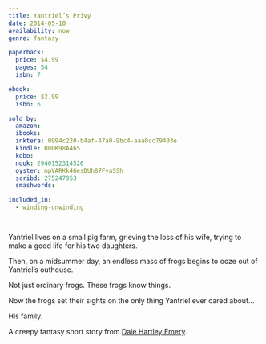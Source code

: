 ```yaml
---
title: Yantriel’s Privy
date: 2014-05-10
availability: now
genre: fantasy

paperback:
  price: $4.99
  pages: 54
  isbn: 7

ebook:
  price: $2.99
  isbn: 6

sold_by:
  amazon:
  ibooks:
  inktera: 0994c220-b4af-47a0-9bc4-aaa0cc79403e
  kindle: B00K98A46S
  kobo:
  nook: 2940152314526
  oyster: mpVARKk46esDUh87FyaSSh
  scribd: 275247953
  smashwords:

included_in:
  - winding-unwinding

---
```


Yantriel lives on a small pig farm,
grieving the loss of his wife,
trying to make a good life for his two daughters.

Then,
on a midsummer day,
an endless mass of frogs begins to ooze out of Yantriel’s outhouse.

Not just ordinary frogs.
These frogs know things.

Now the frogs set their sights
on the only thing Yantriel ever cared about...

His family.

A creepy fantasy short story from
[Dale Hartley Emery](http://dalehartleyemery.com/).
